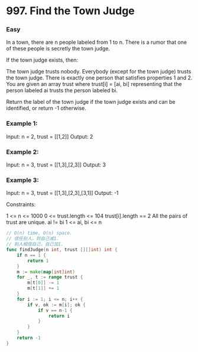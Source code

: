 # 997. Find the Town Judge

### Easy

In a town, there are n people labeled from 1 to n. There is a rumor that one of these people is secretly the town judge.

If the town judge exists, then:

The town judge trusts nobody.
Everybody (except for the town judge) trusts the town judge.
There is exactly one person that satisfies properties 1 and 2.
You are given an array trust where trust[i] = [ai, bi] representing that the person labeled ai trusts the person labeled bi.

Return the label of the town judge if the town judge exists and can be identified, or return -1 otherwise.

### Example 1:

Input: n = 2, trust = [[1,2]]
Output: 2

### Example 2:

Input: n = 3, trust = [[1,3],[2,3]]
Output: 3

### Example 3:

Input: n = 3, trust = [[1,3],[2,3],[3,1]]
Output: -1

Constraints:

1 <= n <= 1000
0 <= trust.length <= 104
trust[i].length == 2
All the pairs of trust are unique.
ai != bi
1 <= ai, bi <= n

```go 
// O(n) time, O(n) space. 
// 信任别人，则自己减1. 
// 别人相信自己，自己加1.
func findJudge(n int, trust [][]int) int {
	if n == 1 {
		return 1
	}
	m := make(map[int]int)
	for _, t := range trust {
		m[t[0]] -= 1
		m[t[1]] += 1
	}
	for i := 1; i <= n; i++ {
		if v, ok := m[i]; ok {
			if v == n-1 {
				return i
			}
		}
	}
	return -1
}
```